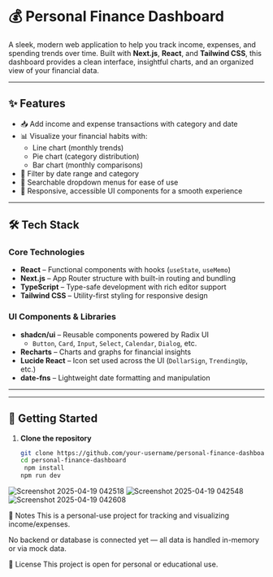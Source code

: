 # 💰 Personal Finance Dashboard

A sleek, modern web application to help you track income, expenses, and spending trends over time. Built with **Next.js**, **React**, and **Tailwind CSS**, this dashboard provides a clean interface, insightful charts, and an organized view of your financial data.

---

## ✨ Features

- 📥 Add income and expense transactions with category and date
- 📊 Visualize your financial habits with:
  - Line chart (monthly trends)
  - Pie chart (category distribution)
  - Bar chart (monthly comparisons)
- 📅 Filter by date range and category
- 🔎 Searchable dropdown menus for ease of use
- 🎯 Responsive, accessible UI components for a smooth experience

---

## 🛠️ Tech Stack

### Core Technologies
- **React** – Functional components with hooks (`useState`, `useMemo`)
- **Next.js** – App Router structure with built-in routing and bundling
- **TypeScript** – Type-safe development with rich editor support
- **Tailwind CSS** – Utility-first styling for responsive design

### UI Components & Libraries
- **shadcn/ui** – Reusable components powered by Radix UI
  - `Button`, `Card`, `Input`, `Select`, `Calendar`, `Dialog`, etc.
- **Recharts** – Charts and graphs for financial insights
- **Lucide React** – Icon set used across the UI (`DollarSign`, `TrendingUp`, etc.)
- **date-fns** – Lightweight date formatting and manipulation

---



---

## 🚀 Getting Started

1. **Clone the repository**
   ```bash
   git clone https://github.com/your-username/personal-finance-dashboard.git
   cd personal-finance-dashboard
    npm install
   npm run dev
   
![Screenshot 2025-04-19 042518](https://github.com/user-attachments/assets/82b37e9c-ea7d-440e-af62-ed6a2d9a8772)
![Screenshot 2025-04-19 042548](https://github.com/user-attachments/assets/b3e9dd72-5e0a-4c59-92db-0ec2f42aee7e)
![Screenshot 2025-04-19 042608](https://github.com/user-attachments/assets/6ea07001-4cf6-4912-b4e0-6cf5723aa9d7)

📌 Notes
This is a personal-use project for tracking and visualizing income/expenses.

No backend or database is connected yet — all data is handled in-memory or via mock data.

📃 License
This project is open for personal or educational use.

